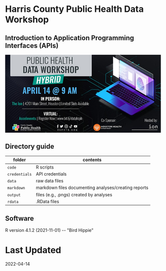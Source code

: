 # Harris County Public Health Data Workshop 
## Introduction to Application Programming Interfaces (APIs)

![](images/public_health_data_workshop.png)

## Directory guide

folder | contents
---|---------
`code` |  R scripts
`credentials` | API credentials
`data` | raw data files
`markdown` | markdown files documenting analyses/creating reports
`output` |  files (e.g., .pngs) created by analyses
`rdata` | .RData files

## Software

R version 4.1.2 (2021-11-01) -- "Bird Hippie"

# Last Updated

2022-04-14
